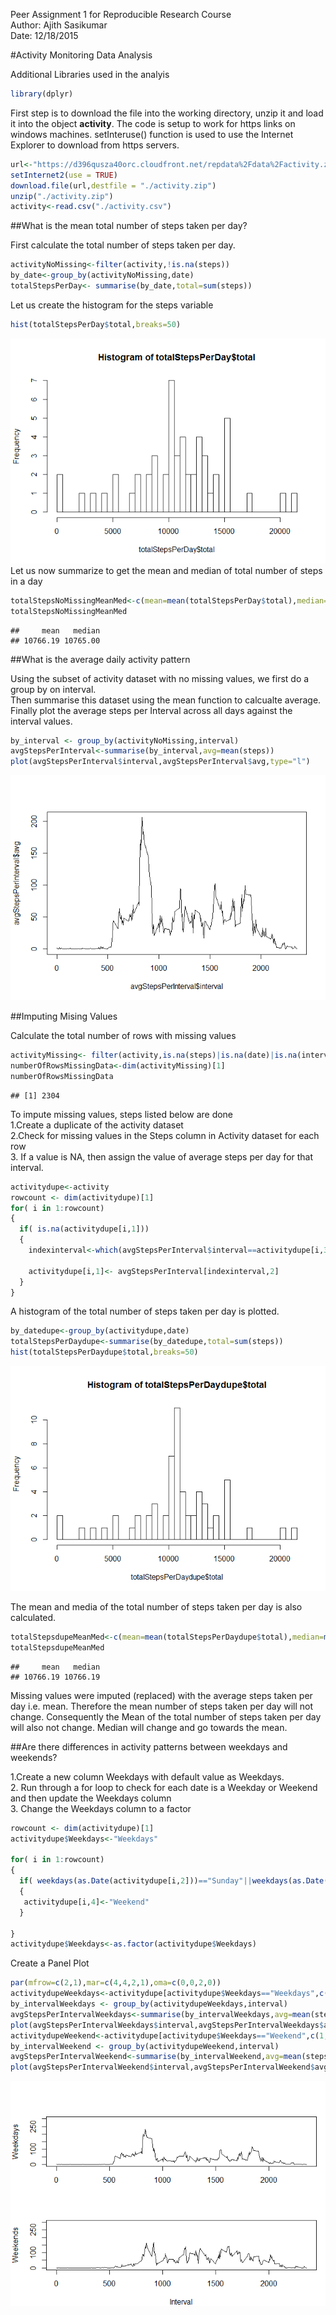 Peer Assignment 1 for Reproducible Research Course  
Author: Ajith Sasikumar  
Date: 12/18/2015

#Activity Monitoring Data Analysis

Additional Libraries used in the analyis

```r
library(dplyr)
```


First step is to download the file into the working directory, unzip it and load it into the object **activity**. The code is setup to work for https links on windows machines. setInteruse() function is used to use the Internet Explorer to download from https servers. 


```r
url<-"https://d396qusza40orc.cloudfront.net/repdata%2Fdata%2Factivity.zip"
setInternet2(use = TRUE)
download.file(url,destfile = "./activity.zip")
unzip("./activity.zip")
activity<-read.csv("./activity.csv")
```


##What is the mean total number of steps taken per day?

First calculate the total number of steps taken per day.

```r
activityNoMissing<-filter(activity,!is.na(steps))
by_date<-group_by(activityNoMissing,date)
totalStepsPerDay<- summarise(by_date,total=sum(steps))
```
Let us create the histogram for the steps variable  

```r
hist(totalStepsPerDay$total,breaks=50)
```

![](PA1_template_files/figure-html/unnamed-chunk-4-1.png) 
Let us now summarize to get the mean and median of total number of steps in a day


```r
totalStepsNoMissingMeanMed<-c(mean=mean(totalStepsPerDay$total),median=median(totalStepsPerDay$total))
totalStepsNoMissingMeanMed
```

```
##     mean   median 
## 10766.19 10765.00
```
##What is the average daily activity pattern

Using the subset of activity dataset with no missing values, we first do a group by on interval.  
Then summarise this dataset using the mean function to calcualte average.  
Finally plot the average steps per Interval across all days against the interval values.  


```r
by_interval <- group_by(activityNoMissing,interval)
avgStepsPerInterval<-summarise(by_interval,avg=mean(steps))
plot(avgStepsPerInterval$interval,avgStepsPerInterval$avg,type="l")
```

![](PA1_template_files/figure-html/unnamed-chunk-6-1.png) 

##Imputing Mising Values

Calculate the total number of rows with missing values


```r
activityMissing<- filter(activity,is.na(steps)|is.na(date)|is.na(interval))
numberOfRowsMissingData<-dim(activityMissing)[1]
numberOfRowsMissingData
```

```
## [1] 2304
```
To impute missing values, steps listed below are done  
1.Create a duplicate of the activity dataset   
2.Check for missing values in the Steps column in Activity dataset for each row  
3. If a value is NA, then assign the value of average steps per day for that interval.  


```r
activitydupe<-activity
rowcount <- dim(activitydupe)[1]
for( i in 1:rowcount)
{
  if( is.na(activitydupe[i,1]))
  {
    indexinterval<-which(avgStepsPerInterval$interval==activitydupe[i,3])
    
    activitydupe[i,1]<- avgStepsPerInterval[indexinterval,2]
  }
}
```
A histogram of the total number of steps taken per day is plotted.  


```r
by_datedupe<-group_by(activitydupe,date)
totalStepsPerDaydupe<-summarise(by_datedupe,total=sum(steps))
hist(totalStepsPerDaydupe$total,breaks=50)
```

![](PA1_template_files/figure-html/unnamed-chunk-9-1.png) 

The mean and media of the total number of steps taken per day is also calculated.


```r
totalStepsdupeMeanMed<-c(mean=mean(totalStepsPerDaydupe$total),median=median(totalStepsPerDaydupe$total))
totalStepsdupeMeanMed
```

```
##     mean   median 
## 10766.19 10766.19
```
Missing values were imputed (replaced) with the average steps taken per day i.e. mean. Therefore the mean number of steps taken per day will not change. Consequently the Mean of the total number of steps taken per day will also not change. Median will change and go towards the mean.  


##Are there differences in activity patterns between weekdays and weekends?

1.Create a new column Weekdays with default value as Weekdays.  
2. Run through a for loop to check for each date is a Weekday or Weekend and then update the Weekdays column  
3. Change the Weekdays column to a factor  


```r
rowcount <- dim(activitydupe)[1]
activitydupe$Weekdays<-"Weekdays"

for( i in 1:rowcount)
{
  if( weekdays(as.Date(activitydupe[i,2]))=="Sunday"||weekdays(as.Date(activitydupe[i,2]))=="Saturday")
  {
   activitydupe[i,4]<-"Weekend" 
  }
  
}
activitydupe$Weekdays<-as.factor(activitydupe$Weekdays)
```

Create a Panel Plot


```r
par(mfrow=c(2,1),mar=c(4,4,2,1),oma=c(0,0,2,0))
activitydupeWeekdays<-activitydupe[activitydupe$Weekdays=="Weekdays",c(1,2,3)]
by_intervalWeekdays <- group_by(activitydupeWeekdays,interval)
avgStepsPerIntervalWeekdays<-summarise(by_intervalWeekdays,avg=mean(steps))
plot(avgStepsPerIntervalWeekdays$interval,avgStepsPerIntervalWeekdays$avg,type="l",xlab="",ylab="Weekdays",ylim=c(0,300))
activitydupeWeekend<-activitydupe[activitydupe$Weekdays=="Weekend",c(1,2,3)]
by_intervalWeekend <- group_by(activitydupeWeekend,interval)
avgStepsPerIntervalWeekend<-summarise(by_intervalWeekend,avg=mean(steps))
plot(avgStepsPerIntervalWeekend$interval,avgStepsPerIntervalWeekend$avg,type="l",xlab="Interval",ylab="Weekends",ylim=c(0,300))
```

![](PA1_template_files/figure-html/unnamed-chunk-12-1.png) 













